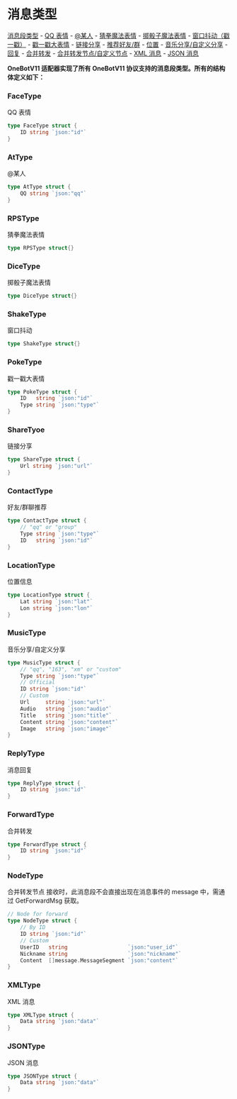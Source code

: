 # 消息类型

[消息段类型]()
	- [QQ 表情](#facetype)
	- [@某人](#attype)
	- [猜拳魔法表情](#rpstype)
	- [掷骰子魔法表情](#dicetype)
	- [窗口抖动（戳一戳）](#shaketype)
	- [戳一戳大表情](#poketype)
	- [链接分享](#sharetyoe)
	- [推荐好友/群](#contacttype)
	- [位置](#locationtype)
	- [音乐分享/自定义分享](#musictype)
	- [回复](#replytype)
	- [合并转发](#forwardtype)
	- [合并转发节点/自定义节点](#nodetype)
	- [XML 消息](#xmltype)
	- [JSON 消息](#jsontype)

**OneBotV11 适配器实现了所有 OneBotV11 协议支持的消息段类型。所有的结构体定义如下：**

### FaceType
QQ 表情
```go
type FaceType struct {
	ID string `json:"id"`
}
```

### AtType
@某人
```go
type AtType struct {
	QQ string `json:"qq"`
}
```

### RPSType
猜拳魔法表情
```go
type RPSType struct{}
```

### DiceType
掷骰子魔法表情
```go
type DiceType struct{}
```

### ShakeType
窗口抖动
```go
type ShakeType struct{}
```

### PokeType
戳一戳大表情
```go
type PokeType struct {
	ID   string `json:"id"`
	Type string `json:"type"`
}
```

### ShareTyoe
链接分享
```go
type ShareType struct {
	Url string `json:"url"`
}
```

### ContactType
好友/群聊推荐
```go
type ContactType struct {
	// "qq" or "group"
	Type string `json:"type"`
	ID   string `json:"id"`
}
```

### LocationType
位置信息
```go
type LocationType struct {
	Lat string `json:"lat"`
	Lon string `json:"lon"`
}
```

### MusicType
音乐分享/自定义分享
```go
type MusicType struct {
	// "qq", "163", "xm" or "custom"
	Type string `json:"type"`
	// Official
	ID string `json:"id"`
	// Custom
	Url     string `json:"url"`
	Audio   string `json:"audio"`
	Title   string `json:"title"`
	Content string `json:"content"`
	Image   string `json:"image"`
}
```

### ReplyType
消息回复
```go
type ReplyType struct {
	ID string `json:"id"`
}
```

### ForwardType
合并转发
```go
type ForwardType struct {
	ID string `json:"id"`
}
```

### NodeType
合并转发节点
接收时，此消息段不会直接出现在消息事件的 message 中，需通过 GetForwardMsg 获取。
```go
// Node for forward
type NodeType struct {
	// By ID
	ID string `json:"id"`
	// Custom
	UserID   string                   `json:"user_id"`
	Nickname string                   `json:"nickname"`
	Content  []message.MessageSegment `json:"content"`
}
```

### XMLType
XML 消息
```go
type XMLType struct {
	Data string `json:"data"`
}
```

### JSONType
JSON 消息
```go
type JSONType struct {
	Data string `json:"data"`
}
```
